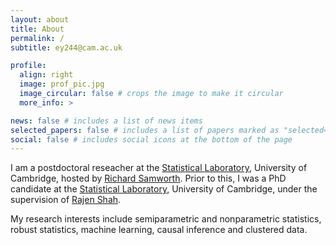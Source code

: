 ```yaml
---
layout: about
title: About
permalink: /
subtitle: ey244@cam.ac.uk

profile:
  align: right
  image: prof_pic.jpg
  image_circular: false # crops the image to make it circular
  more_info: >

news: false # includes a list of news items
selected_papers: false # includes a list of papers marked as "selected={true}"
social: false # includes social icons at the bottom of the page
---
```


I am a postdoctoral reseacher at the [Statistical Laboratory](https://www.statslab.cam.ac.uk/), University of Cambridge, hosted by [Richard Samworth](https://www.statslab.cam.ac.uk/~rjs57/). Prior to this, I was a PhD candidate at the [Statistical Laboratory](https://www.statslab.cam.ac.uk/), University of Cambridge, under the supervision of [Rajen Shah](https://www.statslab.cam.ac.uk/~rds37/). 

My research interests include semiparametric and nonparametric statistics, robust statistics, machine learning, causal inference and clustered data.

